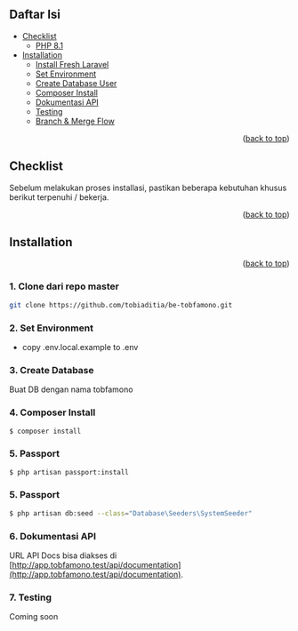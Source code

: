 <a name="readme-top"></a>

## Daftar Isi
<ul>
    <li>
      <a href="#checklist">Checklist</a>
      <ul>
        <li><a href="#">PHP 8.1</a></li>
      </ul>
    </li>
    <li>
      <a href="#installation">Installation</a>
      <ul>
        <li><a href="#fresh-laravel">Install Fresh Laravel</a></li>
        <li><a href="#set-environment">Set Environment</a></li>
        <li><a href="#create-database-user">Create Database User</a></li>
        <li><a href="#composer-install">Composer Install</a></li>
        <li><a href="#api-documentation">Dokumentasi API</a></li>
        <li><a href="#testing">Testing</a></li>
        <li><a href="#branch-merge-flow">Branch & Merge Flow</a></li>
      </ul>
    </li>
</ul>

<p style="text-align: right" class="text-right">(<a href="#readme-top">back to top</a>)</p>

## Checklist
Sebelum melakukan proses installasi, pastikan beberapa kebutuhan khusus berikut terpenuhi / bekerja.

<p style="text-align: right" class="text-right">(<a href="#readme-top">back to top</a>)</p>

## Installation

<p style="text-align: right" class="text-right">(<a href="#readme-top">back to top</a>)</p>

<a name="fresh-laravel"></a>

### 1. Clone dari repo master

```bash
git clone https://github.com/tobiaditia/be-tobfamono.git
```

<a name="set-environment"></a>

### 2. Set Environment

- copy .env.local.example to .env

<a name="create-database-user"></a>

### 3. Create Database
Buat DB dengan nama tobfamono

<a name="composer-install"></a>

### 4. Composer Install

```bash
$ composer install
```

<a name="passport"></a>

### 5. Passport

```bash
$ php artisan passport:install
```

<a name="Seeder"></a>

### 5. Passport

```bash
$ php artisan db:seed --class="Database\Seeders\SystemSeeder"
```

<a name="api-documentation"></a>

### 6. Dokumentasi API

URL API Docs bisa diakses di [http://app.tobfamono.test/api/documentation](http://app.tobfamono.test/api/documentation).

<a name="testing"></a>

### 7. Testing

Coming soon